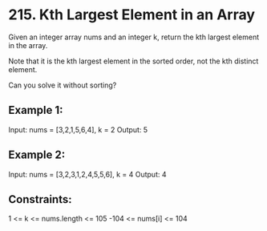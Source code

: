 # 215. Kth Largest Element in an Array

Given an integer array nums and an integer k, return the kth largest element in the array.

Note that it is the kth largest element in the sorted order, not the kth distinct element.

Can you solve it without sorting?


## Example 1:

Input: nums = [3,2,1,5,6,4], k = 2
Output: 5

## Example 2:

Input: nums = [3,2,3,1,2,4,5,5,6], k = 4
Output: 4
 

## Constraints:

1 <= k <= nums.length <= 105
-104 <= nums[i] <= 104
